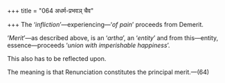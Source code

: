 +++
title = "064 अधर्म-प्रभवञ् चैव"

+++
The ‘*infliction*’—experiencing—‘*of* *pain*’ proceeds from Demerit.

‘*Merit*’—as described above, is an ‘*artha*’, an ‘*entity*’ and from
this—entity, essence—proceeds ‘*union with imperishable happiness*’.

This also has to be reflected upon.

The meaning is that Renunciation constitutes the principal merit.—(64)


